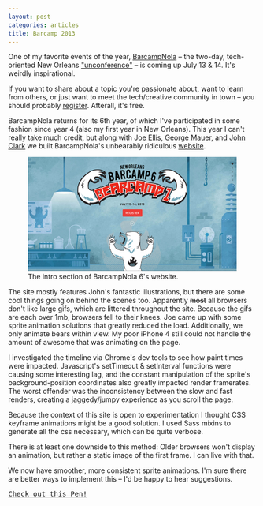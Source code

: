 ```yaml
---
layout: post
categories: articles
title: Barcamp 2013
---
```


One of my favorite events of the year, [BarcampNola](http://barcampnola.com) – the two-day, tech-oriented New Orleans ["unconference"](http://en.wikipedia.org/wiki/BarCamp) – is coming up July 13 & 14. It's weirdly inspirational.

If you want to share about a topic you're passionate about, want to learn from others, or just want to meet the tech/creative community in town – you should probably [register](http://barcampnola6.eventbrite.com/). Afterall, it's free.

BarcampNola returns for its 6th year, of which I've participated in some fashion since year 4 (also my first year in New Orleans). This year I can't really take much credit, but along with [Joe Ellis](https://twitter.com/notjoeellis), [George Mauer](https://twitter.com/togakangaroo), and [John Clark](https://twitter.com/jhclarkiv) we built BarcampNola's unbearably ridiculous [website](http://barcampnola.com).

<figure><img src="/assets/images/bearcamp.png"/><figcaption>The intro section of BarcampNola 6's website.</figcaption></figure>

The site mostly features John's fantastic illustrations, but there are some cool things going on behind the scenes too. Apparently <s>most</s> all browsers don't like large gifs, which are littered throughout the site. Because the gifs are each over 1mb, browsers fell to their knees. Joe came up with some sprite animation solutions that greatly reduced the load. Additionally, we only animate bears within view. My poor iPhone 4 still could not handle the amount of awesome that was animating on the page.

I investigated the timeline via Chrome's dev tools to see how paint times were impacted. Javascript's setTimeout & setInterval functions were causing some interesting lag, and the constant manipulation of the sprite's background-position coordinates also greatly impacted render framerates. The worst offender was the inconsistency between the slow and fast renders, creating a jaggedy/jumpy experience as you scroll the page.

Because the context of this site is open to experimentation I thought CSS keyframe animations might be a good solution. I used Sass mixins to generate all the css necessary, which can be quite verbose.

There is at least one downside to this method: Older browsers won't display an animation, but rather a static image of the first frame. I can live with that.

We now have smoother, more consistent sprite animations. I'm sure there are better ways to implement this – I'd be happy to hear suggestions. 

<pre class="codepen" data-height="600" data-type="result" data-href="cHvBF" data-user="mshwery" data-safe="true"><code></code><a href="https://codepen.io/mshwery/pen/cHvBF">Check out this Pen!</a></pre>
<script async src="https://codepen.io/assets/embed/ei.js"></script>
